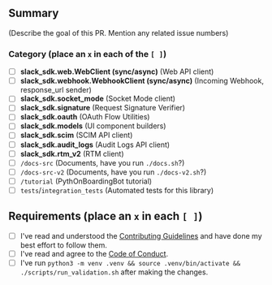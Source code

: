 ## Summary

(Describe the goal of this PR. Mention any related issue numbers)

### Category (place an `x` in each of the `[ ]`)

- [ ] **slack_sdk.web.WebClient (sync/async)** (Web API client)
- [ ] **slack_sdk.webhook.WebhookClient (sync/async)** (Incoming Webhook, response_url sender)
- [ ] **slack_sdk.socket_mode** (Socket Mode client)
- [ ] **slack_sdk.signature** (Request Signature Verifier)
- [ ] **slack_sdk.oauth** (OAuth Flow Utilities)
- [ ] **slack_sdk.models** (UI component builders)
- [ ] **slack_sdk.scim** (SCIM API client)
- [ ] **slack_sdk.audit_logs** (Audit Logs API client)
- [ ] **slack_sdk.rtm_v2** (RTM client)
- [ ] `/docs-src` (Documents, have you run `./docs.sh`?)
- [ ] `/docs-src-v2` (Documents, have you run `./docs-v2.sh`?)
- [ ] `/tutorial` (PythOnBoardingBot tutorial)
- [ ] `tests`/`integration_tests` (Automated tests for this library)

## Requirements (place an `x` in each `[ ]`)

- [ ] I've read and understood the [Contributing Guidelines](https://github.com/slackapi/python-slack-sdk/blob/main/.github/contributing.md) and have done my best effort to follow them.
- [ ] I've read and agree to the [Code of Conduct](https://slackhq.github.io/code-of-conduct).
- [ ] I've run `python3 -m venv .venv && source .venv/bin/activate && ./scripts/run_validation.sh` after making the changes.
